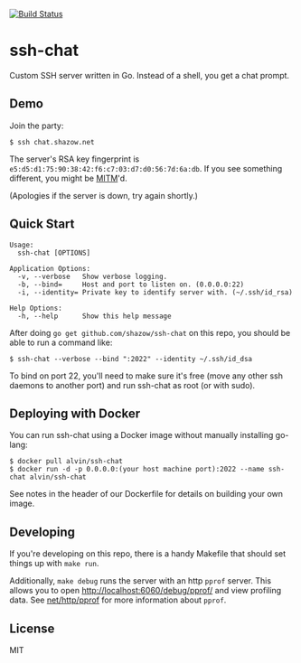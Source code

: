 [![Build Status](https://travis-ci.org/shazow/ssh-chat.svg?branch=master)](https://travis-ci.org/shazow/ssh-chat)

# ssh-chat

Custom SSH server written in Go. Instead of a shell, you get a chat prompt.

## Demo

Join the party:

```
$ ssh chat.shazow.net
```

The server's RSA key fingerprint is `e5:d5:d1:75:90:38:42:f6:c7:03:d7:d0:56:7d:6a:db`. If you see something different, you might be [MITM](https://en.wikipedia.org/wiki/Man-in-the-middle_attack)'d.

(Apologies if the server is down, try again shortly.)


## Quick Start

```
Usage:
  ssh-chat [OPTIONS]

Application Options:
  -v, --verbose   Show verbose logging.
  -b, --bind=     Host and port to listen on. (0.0.0.0:22)
  -i, --identity= Private key to identify server with. (~/.ssh/id_rsa)

Help Options:
  -h, --help      Show this help message
```

After doing `go get github.com/shazow/ssh-chat` on this repo, you should be able
to run a command like:

```
$ ssh-chat --verbose --bind ":2022" --identity ~/.ssh/id_dsa
```

To bind on port 22, you'll need to make sure it's free (move any other ssh
daemons to another port) and run ssh-chat as root (or with sudo).

## Deploying with Docker

You can run ssh-chat using a Docker image without manually installing go-lang:

```
$ docker pull alvin/ssh-chat
$ docker run -d -p 0.0.0.0:(your host machine port):2022 --name ssh-chat alvin/ssh-chat
```

See notes in the header of our Dockerfile for details on building your own image.


## Developing

If you're developing on this repo, there is a handy Makefile that should set
things up with `make run`.

Additionally, `make debug` runs the server with an http `pprof` server. This allows you to open [http://localhost:6060/debug/pprof/]() and view profiling data. See [net/http/pprof](http://golang.org/pkg/net/http/pprof/) for more information about `pprof`.

## License

MIT
